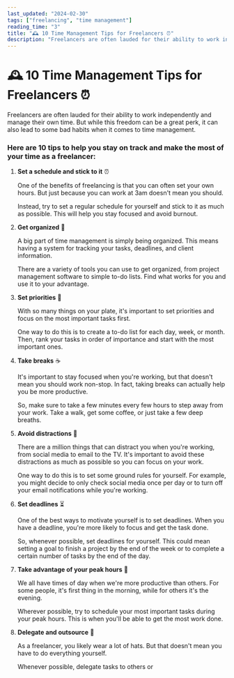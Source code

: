 ```yaml
---
last_updated: "2024-02-30"
tags: ["freelancing", "time management"]
reading_time: "3"
title: "🕰️ 10 Time Management Tips for Freelancers ⏰"
description: "Freelancers are often lauded for their ability to work independently and manage their own time. But while this freedom can be a great perk, it can also lead to some bad habits when it comes to time management."
---
```


# 🕰️ 10 Time Management Tips for Freelancers ⏰

Freelancers are often lauded for their ability to work independently and manage their own time. But while this freedom can be a great perk, it can also lead to some bad habits when it comes to time management.

### Here are 10 tips to help you stay on track and make the most of your time as a freelancer:

1. **Set a schedule and stick to it** ⏰

    One of the benefits of freelancing is that you can often set your own hours. But just because you can work at 3am doesn't mean you should.

    Instead, try to set a regular schedule for yourself and stick to it as much as possible. This will help you stay focused and avoid burnout.

2. **Get organized** 📁

    A big part of time management is simply being organized. This means having a system for tracking your tasks, deadlines, and client information.

    There are a variety of tools you can use to get organized, from project management software to simple to-do lists. Find what works for you and use it to your advantage.

3. **Set priorities** 🎯

    With so many things on your plate, it's important to set priorities and focus on the most important tasks first.

    One way to do this is to create a to-do list for each day, week, or month. Then, rank your tasks in order of importance and start with the most important ones.

4. **Take breaks** ☕

    It's important to stay focused when you're working, but that doesn't mean you should work non-stop. In fact, taking breaks can actually help you be more productive.

    So, make sure to take a few minutes every few hours to step away from your work. Take a walk, get some coffee, or just take a few deep breaths.

5. **Avoid distractions** 🚫

    There are a million things that can distract you when you're working, from social media to email to the TV. It's important to avoid these distractions as much as possible so you can focus on your work.

    One way to do this is to set some ground rules for yourself. For example, you might decide to only check social media once per day or to turn off your email notifications while you're working.

6. **Set deadlines** ⏳

    One of the best ways to motivate yourself is to set deadlines. When you have a deadline, you're more likely to focus and get the task done.

    So, whenever possible, set deadlines for yourself. This could mean setting a goal to finish a project by the end of the week or to complete a certain number of tasks by the end of the day.

7. **Take advantage of your peak hours** 🌅

    We all have times of day when we're more productive than others. For some people, it's first thing in the morning, while for others it's the evening.

    Wherever possible, try to schedule your most important tasks during your peak hours. This is when you'll be able to get the most work done.

8. **Delegate and outsource** 🤝

    As a freelancer, you likely wear a lot of hats. But that doesn't mean you have to do everything yourself.

    Whenever possible, delegate tasks to others or
